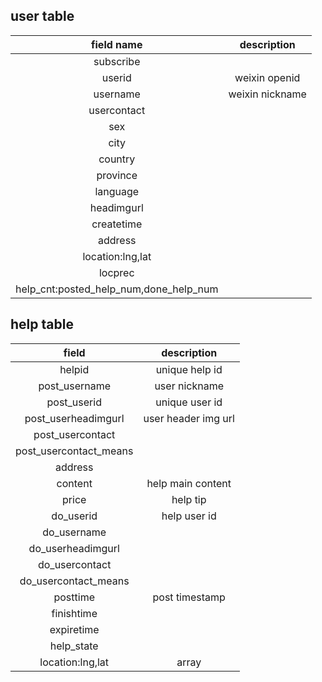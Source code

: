 
## user table
| field name   |  description            |
|:------------:|:-----------------------:|
|subscribe     |                         |
|userid        |   weixin openid         |
|username      |  weixin nickname        |
|usercontact   |                         |
|sex           |                         |
|city          |                         |
|country       |                         |
|province      |                         |
|language      |                         |
|headimgurl    |                         |
|createtime    |                         |
|address       |                         |
|location:lng,lat|                       |
|locprec       |                         |
|help_cnt:posted_help_num,done_help_num| |

## help table
| field             |     description    |
|:-----------------:|:------------------:|
|helpid             |   unique help id   |
|post_username      |   user nickname    |
|post_userid        |   unique user id   |
|post_userheadimgurl|   user header img url|
|post_usercontact   |                    |
|post_usercontact_means|                 |
|address            |                    |
|content        |   help main content|
|price         |  help tip          |
|do_userid         |  help user id      |
|do_username       |                    |
|do_userheadimgurl |                    |
|do_usercontact    |                    |
|do_usercontact_means|                  |
|posttime           |  post timestamp    |
|finishtime         |                    |
|expiretime         |                    |
|help_state         |                    |
|location:lng,lat   |  array             |




